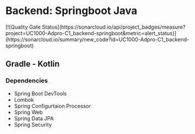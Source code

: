 <h1>Backend: Springboot Java</h1>
[![Quality Gate Status](https://sonarcloud.io/api/project_badges/measure?project=UC1000-Adpro-C1_backend-springboot&metric=alert_status)](https://sonarcloud.io/summary/new_code?id=UC1000-Adpro-C1_backend-springboot)
<h2>Gradle - Kotlin
<h3>Dependencies</h3>
<ul>
  <li>Spring Boot DevTools</li>
  <li>Lombok</li>
  <li>Spring Configurtaion Processor</li>
  <li>Spring Web</li>
  <li>Spring Data JPA</li>
  <li>Spring Security</li>
</ul>
